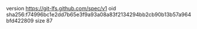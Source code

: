 version https://git-lfs.github.com/spec/v1
oid sha256:f74996bc1e2dd7b65e3f9a93a08a83f2134294bb2cb90b13b57a964bfd422809
size 87
